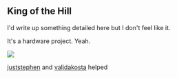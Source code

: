 ## King of the Hill

I'd write up something detailed here but I don't feel like it. 

It's a hardware project. Yeah.

<image src="/pcb.png"/>

[juststephen](https://github.com/juststephen) and [valjdakosta](https://github.com/KostaJovanovic) helped
